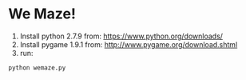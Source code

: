 # We Maze!

1. Install python 2.7.9 from: https://www.python.org/downloads/
2. Install pygame 1.9.1 from: http://www.pygame.org/download.shtml
3. run:
```
python wemaze.py
```

